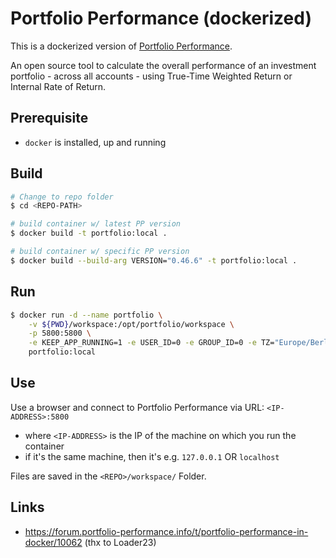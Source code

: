# Portfolio Performance (dockerized)

This is a dockerized version of [Portfolio Performance](https://www.portfolio-performance.info/en/).

An open source tool to calculate the overall performance of an investment portfolio - across all accounts - using True-Time Weighted Return or Internal Rate of Return.

## Prerequisite
* `docker` is installed, up and running

## Build
```bash
# Change to repo folder
$ cd <REPO-PATH>

# build container w/ latest PP version
$ docker build -t portfolio:local .

# build container w/ specific PP version
$ docker build --build-arg VERSION="0.46.6" -t portfolio:local .
```

## Run
```bash
$ docker run -d --name portfolio \
	-v ${PWD}/workspace:/opt/portfolio/workspace \
	-p 5800:5800 \
	-e KEEP_APP_RUNNING=1 -e USER_ID=0 -e GROUP_ID=0 -e TZ="Europe/Berlin" \
	portfolio:local
```

## Use
Use a browser and connect to Portfolio Performance via URL: `<IP-ADDRESS>:5800`
* where `<IP-ADDRESS>` is the IP of the machine on which you run the container
* if it's the same machine, then it's e.g. `127.0.0.1` OR `localhost`


Files are saved in the `<REPO>/workspace/` Folder.

## Links
* https://forum.portfolio-performance.info/t/portfolio-performance-in-docker/10062 (thx to Loader23)